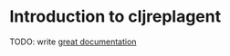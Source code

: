 # Introduction to cljreplagent

TODO: write [great documentation](http://jacobian.org/writing/what-to-write/)
